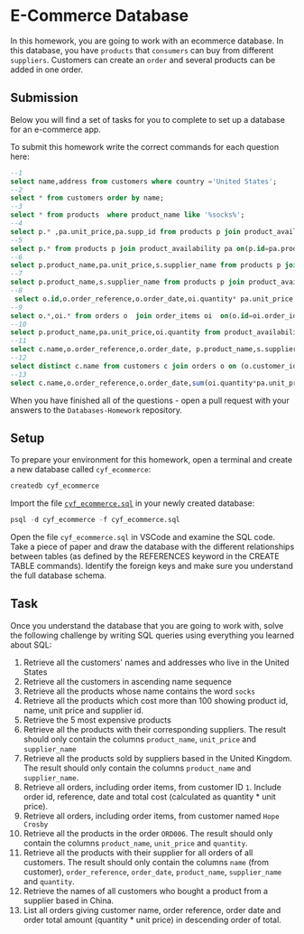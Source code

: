 # E-Commerce Database

In this homework, you are going to work with an ecommerce database. In this database, you have `products` that `consumers` can buy from different `suppliers`. Customers can create an `order` and several products can be added in one order.

## Submission

Below you will find a set of tasks for you to complete to set up a database for an e-commerce app.

To submit this homework write the correct commands for each question here:
```sql
--1
select name,address from customers where country ='United States';
--2
select * from customers order by name;
--3
select * from products  where product_name like '%socks%';
--4
select p.* ,pa.unit_price,pa.supp_id from products p join product_availability pa on(p.id=pa.prod_id)  where pa.unit_price>100;
--5
select p.* from products p join product_availability pa on(p.id=pa.prod_id)  order by pa.unit_price desc limit 5;
--6
select p.product_name,pa.unit_price,s.supplier_name from products p join product_availability pa on(p.id=pa.prod_id)join suppliers s on (pa.supp_id=s.id) ;
--7
select p.product_name,s.supplier_name from products p join product_availability pa on(p.id=pa.prod_id)join suppliers s on (pa.supp_id=s.id) where s.country='United Kingdom' ;
--8 
 select o.id,o.order_reference,o.order_date,oi.quantity* pa.unit_price as total  from orders o  join order_items oi  on(o.id=oi.order_id) join product_availability pa on(oi.product_id=pa.prod_id) where o.customer_id=1 ;
--9
select o.*,oi.* from orders o  join order_items oi  on(o.id=oi.order_id) join customers c on(o.customer_id=c.id) where c.name='Hope Crosby' ; 
--10
select p.product_name,pa.unit_price,oi.quantity from product_availability pa join order_items oi  on(pa.prod_id=oi.product_id) join products p on(oi.product_id=p.id)join orders o on(o.id=oi.order_id) where o.order_reference='ORD006'and oi.supplier_id=pa.supp_id ;
--11
select c.name,o.order_reference,o.order_date, p.product_name,s.supplier_name,oi.quantity from orders o  join order_items oi  on(o.id=oi.order_id) join customers c on(o.customer_id=c.id)  join products p on(oi.product_id=p.id)join suppliers s on (oi.supplier_id=s.id) ;
--12
select distinct c.name from customers c join orders o on (o.customer_id=c.id)join order_items oi on(o.id=oi.order_id) join suppliers s on(s.id=oi.supplier_id) where s.country='China'
--13
select c.name,o.order_reference,o.order_date,sum(oi.quantity*pa.unit_price) as total_order from orders o  join order_items oi  on(o.id=oi.order_id) join customers c on(o.customer_id=c.id) join product_availability pa on(oi.product_id=pa.prod_id) group by o.id, c.name order by total_order desc;
```

When you have finished all of the questions - open a pull request with your answers to the `Databases-Homework` repository.

## Setup

To prepare your environment for this homework, open a terminal and create a new database called `cyf_ecommerce`:

```sql
createdb cyf_ecommerce
```

Import the file [`cyf_ecommerce.sql`](./cyf_ecommerce.sql) in your newly created database:

```sql
psql -d cyf_ecommerce -f cyf_ecommerce.sql
```

Open the file `cyf_ecommerce.sql` in VSCode and examine the SQL code. Take a piece of paper and draw the database with the different relationships between tables (as defined by the REFERENCES keyword in the CREATE TABLE commands). Identify the foreign keys and make sure you understand the full database schema.

## Task

Once you understand the database that you are going to work with, solve the following challenge by writing SQL queries using everything you learned about SQL:

1. Retrieve all the customers' names and addresses who live in the United States
2. Retrieve all the customers in ascending name sequence
3. Retrieve all the products whose name contains the word `socks`
4. Retrieve all the products which cost more than 100 showing product id, name, unit price and supplier id.
5. Retrieve the 5 most expensive products
6. Retrieve all the products with their corresponding suppliers. The result should only contain the columns `product_name`, `unit_price` and `supplier_name`
7. Retrieve all the products sold by suppliers based in the United Kingdom. The result should only contain the columns `product_name` and `supplier_name`.
8. Retrieve all orders, including order items, from customer ID `1`. Include order id, reference, date and total cost (calculated as quantity * unit price).
9. Retrieve all orders, including order items, from customer named `Hope Crosby`
10. Retrieve all the products in the order `ORD006`. The result should only contain the columns `product_name`, `unit_price` and `quantity`.
11. Retrieve all the products with their supplier for all orders of all customers. The result should only contain the columns `name` (from customer), `order_reference`, `order_date`, `product_name`, `supplier_name` and `quantity`.
12. Retrieve the names of all customers who bought a product from a supplier based in China.
13. List all orders giving customer name, order reference, order date and order total amount (quantity * unit price) in descending order of total.

